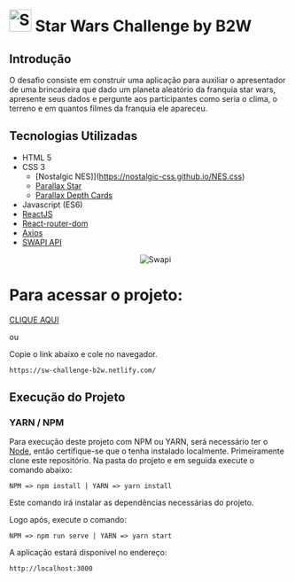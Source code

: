 # <img src="https://www.pngkey.com/png/detail/14-145635_spaceship-star-wars-spaceship-png.png" alt="SW" width="40" /> Star Wars Challenge by B2W

## Introdução
O desafio consiste em construir uma aplicação para auxiliar o apresentador de uma brincadeira
que dado um planeta aleatório da franquia star wars, apresente seus dados e pergunte aos participantes
como seria o clima, o terreno e em quantos filmes da franquia ele apareceu. 

## Tecnologias Utilizadas

- HTML 5
- CSS 3
  - [Nostalgic NES]](https://nostalgic-css.github.io/NES.css)
  - [Parallax Star](https://codepen.io/saransh/pen/BKJun)
  - [Parallax Depth Cards](https://codepen.io/andymerskin/pen/XNMWvQ)
- Javascript (ES6)
- [ReactJS](https://reactjs.org/)
- [React-router-dom](https://www.npmjs.com/package/react-router-dom)
- [Axios](https://github.com/axios/axios)
- [SWAPI API](https://swapi.co/)<p align='center'><img src='https://swapi.co/static/favicon.ico' alt='Swapi'/></p>

# Para acessar o projeto:

[CLIQUE AQUI](https://sw-challenge-b2w.netlify.com/)

ou

Copie o link abaixo e cole no navegador.

```
https://sw-challenge-b2w.netlify.com/

```

## Execução do Projeto

### YARN / NPM
Para execução deste projeto com NPM ou YARN, será necessário ter o [Node](https://nodejs.org),
então certifique-se que o tenha instalado localmente. Primeiramente clone este repositório.
Na pasta do projeto e em seguida execute o comando abaixo:
```
NPM => npm install | YARN => yarn install
```
Este comando irá instalar as dependências necessárias do projeto.
 
Logo após, execute o comando:
```
NPM => npm run serve | YARN => yarn start
```
A aplicação estará disponível no endereço: 
```
http://localhost:3000
```